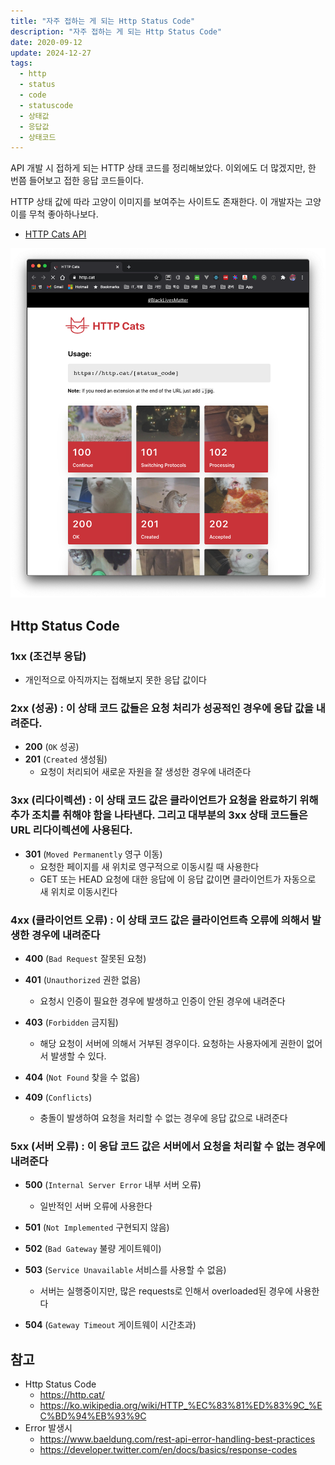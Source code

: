 ```yaml
---
title: "자주 접하는 게 되는 Http Status Code"
description: "자주 접하는 게 되는 Http Status Code"
date: 2020-09-12
update: 2024-12-27
tags:
  - http
  - status
  - code
  - statuscode
  - 상태값
  - 응답값
  - 상태코드
---
```



API 개발 시 접하게 되는 HTTP 상태 코드를 정리해보았다. 이외에도 더 많겠지만, 한 번쯤 들어보고 접한 응답 코드들이다.

HTTP 상태 값에 따라 고양이 이미지를 보여주는 사이트도 존재한다. 이 개발자는 고양이를 무척 좋아하나보다.

- [HTTP Cats API](https://http.cat/)

![](image-20201115171009139.png)


## Http Status Code

### **1xx** (조건부 응답)
- 개인적으로 아직까지는 접해보지 못한 응답 값이다

### **2xx** (성공) : 이 상태 코드 값들은 요청 처리가 성공적인 경우에 응답 값을 내려준다.
- **200** (`OK` 성공)
- **201** (`Created` 생성됨)
  - 요청이 처리되어 새로운 자원을 잘 생성한 경우에 내려준다


### **3xx** (리다이렉션) : 이 상태 코드 값은 클라이언트가 요청을 완료하기 위해 추가 조치를 취해야 함을 나타낸다. 그리고 대부분의 3xx 상태 코드들은 URL 리다이렉션에 사용된다.
- **301** (`Moved Permanently` 영구 이동)
   - 요청한 페이지를 새 위치로 영구적으로 이동시킬 때 사용한다
   - GET 또는 HEAD 요청에 대한 응답에 이 응답 값이면 클라이언트가 자동으로 새 위치로 이동시킨다
   

### **4xx** (클라이언트 오류) : 이 상태 코드 값은 클라이언트측 오류에 의해서 발생한 경우에 내려준다
- **400** (`Bad Request` 잘못된 요청)
- **401** (`Unauthorized` 권한 없음)
  - 요청시 인증이 필요한 경우에 발생하고 인증이 안된 경우에 내려준다

- **403** (`Forbidden` 금지됨)
  - 해당 요청이 서버에 의해서 거부된 경우이다. 요청하는 사용자에게 권한이 없어서 발생할 수 있다.

- **404** (`Not Found` 찾을 수 없음)
- **409** (`Conflicts`)
  - 충돌이 발생하여 요청을 처리할 수 없는 경우에 응답 값으로 내려준다


### **5xx** (서버 오류) : 이 응답 코드 값은 서버에서 요청을 처리할 수 없는 경우에 내려준다
- **500** (`Internal Server Error` 내부 서버 오류)
  - 일반적인 서버 오류에 사용한다

- **501** (`Not Implemented` 구현되지 않음)
- **502** (`Bad Gateway` 불량 게이트웨이)
- **503** (`Service Unavailable` 서비스를 사용할 수 없음) 
  - 서버는 실행중이지만, 많은 requests로 인해서 overloaded된 경우에 사용한다
- **504** (`Gateway Timeout` 게이트웨이 시간초과)

## 참고

- Http Status Code
    - https://http.cat/
    - https://ko.wikipedia.org/wiki/HTTP_%EC%83%81%ED%83%9C_%EC%BD%94%EB%93%9C
- Error 발생시
    - https://www.baeldung.com/rest-api-error-handling-best-practices
    - https://developer.twitter.com/en/docs/basics/response-codes
